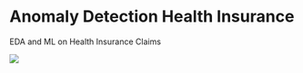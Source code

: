 # Anomaly Detection Health Insurance

EDA and ML on Health Insurance Claims

![](https://s3.eu-central-1.amazonaws.com/pedrohserrano-images/graph-place-ralation-short.png)
